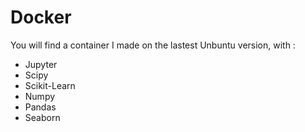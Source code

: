 # Docker
You will find a container I made on the lastest Unbuntu version, with : 
- Jupyter 
- Scipy
- Scikit-Learn
- Numpy
- Pandas
- Seaborn
